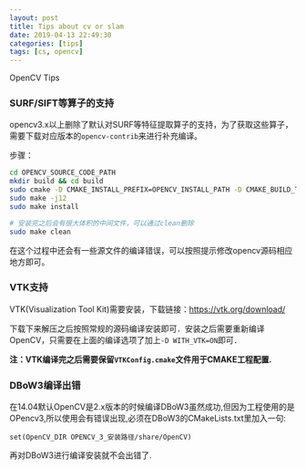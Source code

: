 ```yaml
---
layout: post
title: Tips about cv or slam
date: 2019-04-13 22:49:30
categories: [tips]
tags: [cs, opencv]
---
```


OpenCV Tips
<!--more-->

### SURF/SIFT等算子的支持

opencv3.x以上删除了默认对SURF等特征提取算子的支持，为了获取这些算子，需要下载对应版本的`opencv-contrib`来进行补充编译。

步骤：

```sh
cd OPENCV_SOURCE_CODE_PATH
mkdir build && cd build
sudo cmake -D CMAKE_INSTALL_PREFIX=OPENCV_INSTALL_PATH -D CMAKE_BUILD_TYPE=RELEASE -D OPENCV_EXTRA_MODULES_PATH=OPENCV_CONTRIB_PATH/modules -D OPENCV_ENABLE_NONFREE:BOOL=ON -D CMAKE_CXX_FLAGS="-std=c++11" ..
sudo make -j12
sudo make install

# 安装完之后会有很大体积的中间文件，可以通过clean删除
sudo make clean
``` 

在这个过程中还会有一些源文件的编译错误，可以按照提示修改opencv源码相应地方即可。


### VTK支持

VTK(Visualization Tool Kit)需要安装，下载链接：https://vtk.org/download/

下载下来解压之后按照常规的源码编译安装即可．安装之后需要重新编译OpenCV，只需要在上面的编译选项了加上`-D WITH_VTK=ON`即可．

**注：VTK编译完之后需要保留`VTKConfig.cmake`文件用于CMAKE工程配置.**


### DBoW3编译出错

在14.04默认OpenCV是2.x版本的时候编译DBoW3虽然成功,但因为工程使用的是OPencv3,所以使用会有错误出现,必须在DBoW3的CMakeLists.txt里加入一句:

```plaintext
set(OpenCV_DIR OPENCV_3_安装路径/share/OpenCV)
```

再对DBoW3进行编译安装就不会出错了.
